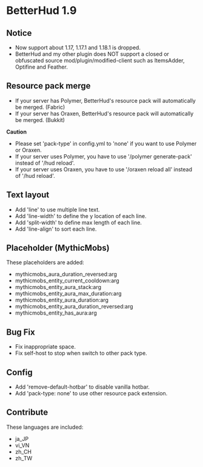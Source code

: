 # BetterHud 1.9

## Notice
- Now support about 1.17, 1.17.1 and 1.18.1 is dropped.
- BetterHud and my other plugin does NOT support a closed or obfuscated source mod/plugin/modified-client such as ItemsAdder, Optifine and Feather.

## Resource pack merge

- If your server has Polymer, BetterHud's resource pack will automatically be merged. (Fabric)
- If your server has Oraxen, BetterHud's resource pack will automatically be merged. (Bukkit)

**Caution**
- Please set 'pack-type' in config.yml to 'none' if you want to use Polymer or Oraxen.
- If your server uses Polymer, you have to use '/polymer generate-pack' instead of '/hud reload'.
- If your server uses Oraxen, you have to use '/oraxen reload all' instead of '/hud reload'.

## Text layout

- Add 'line' to use multiple line text.
- Add 'line-width' to define the y location of each line.
- Add 'split-width' to define max length of each line.
- Add 'line-align' to sort each line.

## Placeholder (MythicMobs)
These placeholders are added:
- mythicmobs_aura_duration_reversed:arg
- mythicmobs_entity_current_cooldown:arg
- mythicmobs_entity_aura_stack:arg
- mythicmobs_entity_aura_max_duration:arg
- mythicmobs_entity_aura_duration:arg
- mythicmobs_entity_aura_duration_reversed:arg
- mythicmobs_entity_has_aura:arg

## Bug Fix
- Fix inappropriate space.
- Fix self-host to stop when switch to other pack type.

## Config

- Add 'remove-default-hotbar' to disable vanilla hotbar.
- Add 'pack-type: none' to use other resource pack extension.

## Contribute
These languages are included:
- ja_JP
- vi_VN
- zh_CH
- zh_TW